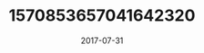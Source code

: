 ---
title: "1570853657041642320"
cover: "2017-07-31 15.52.50 1570853657041642320_46248401"
photo: "2017-07-31 15.52.50 1570853657041642320_46248401"
date: "2017-07-31"
type: "photo"
---